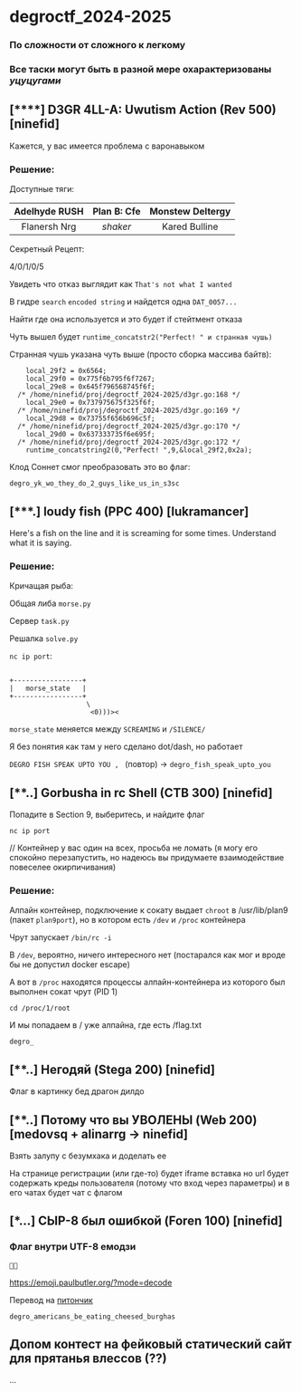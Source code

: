 # degroctf_2024-2025

### По сложности от сложного к легкому

### Все таски могут быть в разной мере охарактеризованы *уцуцугами*

## [****] D3GR 4LL-A: Uwutism Action (Rev 500) [ninefid]

Кажется, у вас имеется проблема с варонавыком

### Решение:

Доступные тяги:

|Adelhyde RUSH|Plan B: Cfe|Monstew Deltergy|
|:-----------:|:---------:|:--------------:|
|Flanersh Nrg |*shaker*   |Kared Bulline   |

Секретный Рецепт:

4/0/1/0/5

Увидеть что отказ выглядит как `That's not what I wanted`

В гидре `search` `encoded string` и найдется одна `DAT_0057...`

Найти где она используется и это будет if стейтмент отказа

Чуть вышел будет `runtime_concatstr2("Perfect! " и странная чушь)`

Странная чушь указана чуть выше (просто сборка массива байтв):

```
    local_29f2 = 0x6564;
    local_29f0 = 0x775f6b795f6f7267;
    local_29e8 = 0x645f796568745f6f;
  /* /home/ninefid/proj/degroctf_2024-2025/d3gr.go:168 */
    local_29e0 = 0x737975675f325f6f;
  /* /home/ninefid/proj/degroctf_2024-2025/d3gr.go:169 */
    local_29d8 = 0x73755f656b696c5f;
  /* /home/ninefid/proj/degroctf_2024-2025/d3gr.go:170 */
    local_29d0 = 0x637333735f6e695f;
  /* /home/ninefid/proj/degroctf_2024-2025/d3gr.go:172 */
    runtime_concatstring2(0,"Perfect! ",9,&local_29f2,0x2a);
```

Клод Соннет смог преобразовать это во флаг:

`degro_yk_wo_they_do_2_guys_like_us_in_s3sc`

## [***.] loudy fish (PPC 400) [lukramancer]

Here's a fish on the line and it is screaming for some times. Understand what it is saying.

### Решение:

Кричащая рыба:

Общая либа `morse.py`

Сервер `task.py`

Решалка `solve.py`

`nc ip port`:

```

+-----------------+        
|   morse_state   |        
+-----------------+        
                   \       
                    <0)))><
```

`morse_state` меняется между `SCREAMING` и `/SILENCE/`

Я без понятия как там у него сделано dot/dash, но работает

`DEGRO FISH SPEAK UPTO YOU , ` (повтор) -> `degro_fish_speak_upto_you`

## [**..] Gorbusha in rc Shell (CTB 300) [ninefid]

Попадите в Section 9, выберитесь, и найдите флаг

```shell
nc ip port
```

// Контейнер у вас один на всех, просьба не ломать (я могу его спокойно перезапустить, но надеюсь вы придумаете взаимодействие повеселее окирпичивания)

### Решение:

Алпайн контейнер, подключение к сокату выдает `chroot` в /usr/lib/plan9 (пакет `plan9port`), но в котором есть `/dev` и `/proc` контейнера

Чрут запускает `/bin/rc -i`

В `/dev`, вероятно, ничего интересного нет (постарался как мог и вроде бы не допустил docker escape)

А вот в `/proc` находятся процессы алпайн-контейнера из которого был выполнен сокат чрут (PID 1)

```shell
cd /proc/1/root
```

И мы попадаем в / уже алпайна, где есть /flag.txt

`degro_`

## [**..] Негодяй (Stega 200) [ninefid]

Флаг в картинку бед драгон дилдо

## [**..] Потому что вы УВОЛЕНЫ (Web 200) [medovsq + alinarrg -> ninefid]

Взять залупу с безумхака и доделать ее

На странице регистрации (или где-то) будет iframe вставка но url будет содержать креды пользователя (потому что вход через параметры) и в его чатах будет чат с флагом

## [*...] СЫР-8 был ошибкой (Foren 100) [ninefid]

### Флаг внутри UTF-8 емодзи

`🧀🍔󠅔󠅕󠅗󠅢󠅟󠅏󠅑󠅝󠅕󠅢󠅙󠅓󠅑󠅞󠅣󠅏󠅒󠅕󠅏󠅕󠅑󠅤󠅙󠅞󠅗󠅏󠅓󠅘󠅕󠅕󠅣󠅕󠅔󠅏󠅒󠅥󠅢󠅗󠅘󠅑󠅣`

https://emoji.paulbutler.org/?mode=decode

Перевод на [питончик](syr_sosal.py)

`degro_americans_be_eating_cheesed_burghas`

## Допом контест на фейковый статический сайт для прятанья влессов (??)

...

